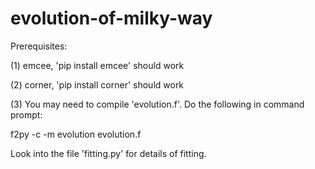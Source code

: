 # evolution-of-milky-way



Prerequisites:

(1) emcee, 'pip install emcee' should work

(2) corner, 'pip install corner' should work

(3) You may need to compile 'evolution.f'. Do the following in command prompt:

f2py -c -m evolution evolution.f



Look into the file 'fitting.py' for details of fitting.
